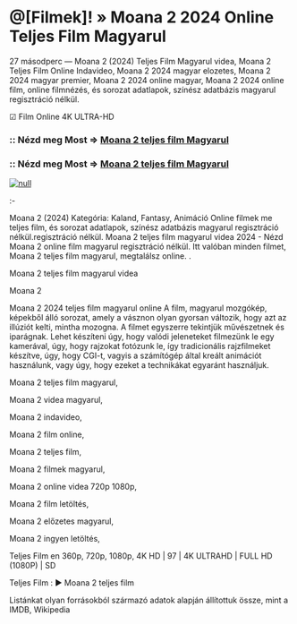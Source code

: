 # @[Filmek]! » Moana 2 2024 Online Teljes Film Magyarul

27 másodperc — Moana 2 (2024) Teljes Film Magyarul videa, Moana 2 Teljes Film Online Indavideo, Moana 2 2024 magyar elozetes, Moana 2 2024 magyar premier, Moana 2 2024 online magyar, Moana 2 2024 online film, online filmnézés, és sorozat adatlapok, színész adatbázis magyarul regisztráció nélkül.

☑ Film Online 4K ULTRA-HD

### :: Nézd meg Most => [Moana 2 teljes film Magyarul](https://t.co/lIuTbfix1j)

### :: Nézd meg Most => [Moana 2 teljes film Magyarul](https://t.co/lIuTbfix1j)

[![null](https://static.wixstatic.com/media/855a25_043b5abeb4ae4d35ac003198e7fe56ed~mv2.gif)](https://t.co/lIuTbfix1j)

:-

Moana 2 (2024) Kategória: Kaland, Fantasy, Animáció Online filmek me teljes film, és sorozat adatlapok, színész adatbázis magyarul regisztráció nélkül.regisztráció nélkül. Moana 2 teljes film magyarul videa 2024 - Nézd Moana 2 online film magyarul regisztráció nélkül. Itt valóban minden filmet, Moana 2 teljes film magyarul, megtalálsz online.
.

Moana 2 teljes film magyarul videa

Moana 2

Moana 2 2024 teljes film magyarul online A film, magyarul mozgókép, képekből álló sorozat, amely a vásznon olyan gyorsan változik, hogy azt az illúziót kelti, mintha mozogna. A filmet egyszerre tekintjük művészetnek és iparágnak. Lehet készíteni úgy, hogy valódi jeleneteket filmezünk le egy kamerával, úgy, hogy rajzokat fotózunk le, így tradicionális rajzfilmeket készítve, úgy, hogy CGI-t, vagyis a számítógép által kreált animációt használunk, vagy úgy, hogy ezeket a technikákat egyaránt használjuk.

Moana 2 teljes film magyarul,

Moana 2 videa magyarul,

Moana 2 indavideo,

Moana 2 film online,

Moana 2 teljes film,

Moana 2 filmek magyarul,

Moana 2 online videa 720p 1080p,

Moana 2 film letöltés,

Moana 2 előzetes magyarul,

Moana 2 ingyen letöltés,

Teljes Film en 360p, 720p, 1080p, 4K HD | 97 | 4K ULTRAHD | FULL HD (1080P) | SD

Teljes Film : ► Moana 2 teljes film

Listánkat olyan forrásokból származó adatok alapján állítottuk össze, mint a IMDB, Wikipedia
